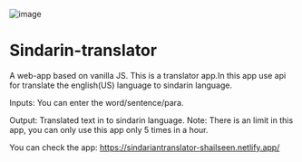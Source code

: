 ![image](https://user-images.githubusercontent.com/90495133/135727237-6ed2ad18-04e6-4153-8b0f-5aeaa90d392c.png)
# Sindarin-translator
A web-app based on vanilla JS. This is a translator app.In this app use api for translate the english(US) language to sindarin language.

Inputs: You can enter the word/sentence/para.

Output: Translated text in to sindarin language. Note: There is an limit in this app, you can only use this app only 5 times in a hour.

You can check the app: https://sindariantranslator-shailseen.netlify.app/
